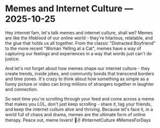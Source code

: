 # Memes and Internet Culture — 2025-10-25

Hey internet fam, let's talk memes and internet culture, shall we? Memes are like the lifeblood of our online world - they're hilarious, relatable, and the glue that holds us all together. From the classic "Distracted Boyfriend" to the more recent "Woman Yelling at a Cat", memes have a way of capturing our feelings and experiences in a way that words just can't do justice.

And let's not forget about how memes shape our internet culture - they create trends, inside jokes, and community bonds that transcend borders and time zones. It's crazy to think about how something as simple as a funny picture or video can bring millions of strangers together in laughter and connection.

So next time you're scrolling through your feed and come across a meme that makes you LOL, don't just keep scrolling - share it, tag your friends, and keep the internet culture alive and thriving. Because let's face it, in a world full of chaos and drama, memes are the ultimate form of online therapy. Peace out, meme lovers! 🤣✌️ #InternetCulture #MemesForDays
